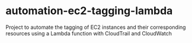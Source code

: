 # automation-ec2-tagging-lambda
Project to automate the tagging of EC2 instances and their corresponding resources using a Lambda function with CloudTrail and CloudWatch
